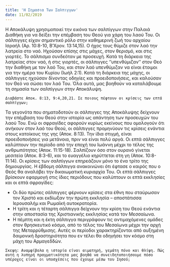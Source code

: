 ```yaml
---
title: 'Η Σημασια Των Σαλπιγγων'
date: 11/02/2019
---
```


Η Αποκάλυψη χρησιμοποιεί την εικόνα των σαλπίγγων στην Παλαιά Διαθήκη για να δείξει την επέμβαση του Θεού για χάρη του λαού Του. Οι σάλπιγγες είχαν σημαντικό ρόλο στην καθημερινή ζωή του αρχαίου Ισραήλ (Αρ. 10:8-10, Β’Χρον. 13:14,15). Ο ήχος τους θύμιζε στον λαό την λατρεία στο ναό. Ηχούσαν επίσης στις μάχες, στον θερισμό, και στις γιορτές. Το σάλπισμα συνδεόταν με προσευχή. Κατά τη διάρκεια της λατρείας στον ναό, ή στις γιορτές, οι σάλπιγγες ‘’υπενθύμιζαν’’ στον Θεό την διαθήκη με τον λαό Του, και στον λαό υπενθύμιζαν να είναι έτοιμοι για την ημέρα του Κυρίου (Ιωήλ 2:1). Κατά τη διάρκεια της μάχης, οι σάλπιγγες ηχούσαν δίνοντας οδηγίες και προειδοποιήσεις, και καλούσαν τον Θεό να σώσει τον λαό Του. Όλα αυτά, μας βοηθούν να καταλάβουμε τη σημασία των σαλπίγγων στην Αποκάλυψη.

`Διαβάστε Αποκ. 8:13, 9:4,20,21. Σε ποιους πέφτουν οι κρίσεις των επτά σαλπίγγων;`

Τα γεγονότα που σηματοδοτούν οι σάλπιγγες της Αποκάλυψης δείχνουν την επέμβαση του Θεού στην ιστορία ως απάντηση των προσευχών του λαού Του. Ενώ οι σφραγίδες αφορούν κυρίως εκείνους που ομολογούν ότι ανήκουν στον λαό του Θεού, οι σάλπιγγες προμηνύουν τις κρίσεις ενάντια στους κατοίκους της γης (Αποκ. 8:13). Την ίδια στιγμή, είναι προειδοποιήσεις για μετάνοια, πριν να είναι πολύ αργά. Οι επτά σάλπιγγες καλύπτουν την περίοδο από την εποχή του Ιωάννη μέχρι το τέλος της ανθρωπότητας (Αποκ. 11:15-18). Σαλπίζουν όσο στον ουρανό γίνεται μεσιτεία (Αποκ. 8:3-6), και το ευαγγέλιο κηρύττεται στη γη (Αποκ. 10:8-11:14). Οι κρίσεις των σαλπίγγων επηρεάζουν μόνο το ένα τρίτο της δημιουργίας. Η έβδομη σάλπιγγα ανακοινώνει ότι έφτασε ο καιρός που ο Θεός θα αναλάβει την δικαιωματική κυριαρχία Του. Οι επτά σάλπιγγες βρίσκουν εφαρμογή στις ίδιες περιόδους που καλύπτουν οι επτά εκκλησίες και οι επτά σφραγίδες:

- Οι δύο πρώτες σάλπιγγες φέρνουν κρίσεις στα έθνη που σταύρωσαν τον Χριστό και εκδίωξαν την πρώτη εκκλησία – αποστάτισσα Ιερουσαλήμ και Ρωμαϊκή αυτοκρατορία.
- Η τρίτη και η τέταρτη σάλπιγγα δείχνουν την κρίση του Θεού ενάντια στην αποστασία της Χριστιανικής εκκλησίας κατά τον Μεσσαίωνα.
- Η πέμπτη και η έκτη σάλπιγγα περιγράφουν τις αντιμαχόμενες ομάδες στον θρησκευτικό κόσμο, από το τέλος του Μεσαίωνα μέχρι την αρχή της Μεταρρύθμισης. Αυτές οι περίοδοι χαρακτηρίζονται από αυξημένη δαιμονική δραστηριότητα που εν τέλει θα οδηγήσει τον κόσμο στη μάχη του Αρμαγεδδών. 

`Σκεψη: Αναμφίβολα η ιστορία είναι αιματηρή, γεμάτη πόνο και θλίψη. Πώς αυτή η λυπηρή πραγματικότητα μας βοηθά να συνειδητοποιήσουμε πόσο υπέροχες είναι οι υποσχέσεις που έχουμε μέσω του Ιησού;`